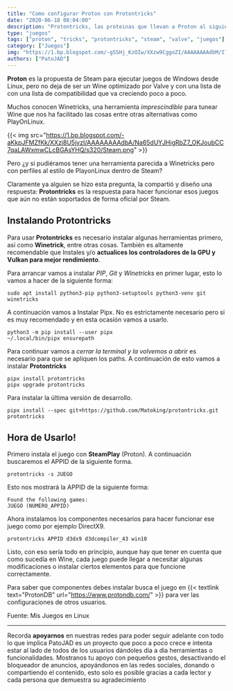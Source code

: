 ```yaml
---
title: "Como configurar Proton con Protontricks"
date: "2020-06-18 08:04:00"
description: "Protontricks, las proteinas que llevan a Proton al siguiente nivel y mejoran su compatibilidad"
type: "juegos"
tags: ["proton", "tricks", "protontricks", "steam", "valve", "juegos"]
category: ["Juegos"]
img: "https://1.bp.blogspot.com/-gSSHj_KzOIw/XXzw9CggoZI/AAAAAAAAdbM/I72Rp8sGBTINNYUqFtWt2CPh3ptLePJagCLcBGAsYHQ/s1600/Steam_banner.png"
authors: ["PatoJAD"]
---
```




**Proton** es la propuesta de Steam para ejecutar juegos de Windows desde Linux, pero no deja de ser un Wine optimizado por Valve y con una lista de con una lista de compatibilidad que va creciendo poco a poco.

Muchos conocen Winetricks, una herramienta *imprescindible* para tunear Wine que nos ha facilitado las cosas entre otras alternativas como PlayOnLinux.


{{< img src="https://1.bp.blogspot.com/-aKkpJFMZfKk/XXzj8U5jyzI/AAAAAAAAdbA/Na65dUYJHigRbZ7_OKJoubCC7qaLAWxmwCLcBGAsYHQ/s320/Steam.png" >}}


Pero ¿y si pudiéramos tener una herramienta parecida a Winetricks pero con perfiles al estilo de PlayonLinux dentro de Steam?

Claramente ya alguien se hizo esta pregunta, la compartió y diseño una respuesta: **Protontricks** es la respuesta para hacer funcionar esos juegos que aún no están soportados de forma oficial por Steam.




## Instalando Protontricks



Para usar **Protontricks** es necesario instalar algunas herramientas primero, así como **Winetrick**, entre otras cosas. También es altamente recomendable que Instales y/o **actualices los controladores de la GPU y Vulkan para mejor rendimiento**.

Para arrancar vamos a instalar *PIP*, *Git* y *Winetricks* en primer lugar, esto lo vamos a hacer de la siguiente forma:



    sudo apt install python3-pip python3-setuptools python3-venv git winetricks



A continuación vamos a Instalar Pipx. No es estrictamente necesario pero si es muy recomendado y en esta ocasión vamos a usarlo.



    python3 -m pip install --user pipx
    ~/.local/bin/pipx ensurepath



Para continuar vamos a *cerrar la terminal y la volvemos a abrir* es necesario para que se apliquen los paths. A continuación de esto vamos a instalar **Protontricks**



    pipx install protontricks
    pipx upgrade protontricks



Para instalar la última versión de desarrollo.



    pipx install --spec git+https://github.com/Matoking/protontricks.git protontricks




## Hora de Usarlo!



Primero instala el juego con **SteamPlay** (Proton). A continuación buscaremos el APPID de la siguiente forma.



    protontricks -s JUEGO



Esto nos mostrará la APPID de la siguiente forma:



    Found the following games:
    JUEGO (NUMERO_APPID)



Ahora instalamos los componentes necesarios para hacer funcionar ese juego como por ejemplo DirectX9.



    protontricks APPID d3dx9 d3dcompiler_43 win10



Listo, con eso sería todo en principio, aunque hay que tener en cuenta que como sucedía en Wine, cada juego puede llegar a necesitar algunas modificaciones o instalar ciertos elementos para que funcione correctamente.

Para saber que componentes debes instalar busca el juego en {{< textlink text="ProtonDB" url="https://www.protondb.com/" >}} para ver las configuraciones de otros usuarios.



Fuente: Mis Juegos en Linux



---



Recorda **apoyarnos** en nuestras redes para poder seguir adelante con todo lo que implica PatoJAD es un proyecto que poco a poco crece e intenta estar al lado de todos de los usuarios dándoles dia a dia herramientas o funcionalidades. Mostranos tu apoyo con pequeños gestos, desactivando el bloqueador de anuncios, apoyándonos en las redes sociales, donando o compartiendo el contenido, esto solo es posible gracias a cada lector y cada persona que demuestra su agradecimiento
